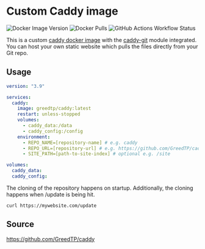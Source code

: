 # Custom Caddy image
![Docker Image Version](https://img.shields.io/docker/v/greedtp/caddy) ![Docker Pulls](https://img.shields.io/docker/pulls/greedtp/caddy) ![GitHub Actions Workflow Status](https://img.shields.io/github/actions/workflow/status/GreedTP/caddy/publish-docker-image.yml)

This is a custom [caddy docker image](https://hub.docker.com/r/greedtp/caddy) with the [caddy-git](https://github.com/greenpau/caddy-git) module integrated. You can host your own static website which pulls the files directly from your Git repo.
## Usage
```yaml
version: "3.9"

services:
  caddy:
    image: greedtp/caddy:latest
    restart: unless-stopped
    volumes:
      - caddy_data:/data
      - caddy_config:/config
    environment:
      - REPO_NAME=[repository-name] # e.g. caddy
      - REPO_URL=[repository-url] # e.g. https://github.com/GreedTP/caddy.git
      - SITE_PATH=[path-to-site-index] # optional e.g. /site

volumes:
  caddy_data:
  caddy_config:
```
The cloning of the repository happens on startup. Additionally, the cloning happens when /update is being hit.
```
curl https://mywebsite.com/update
```
## Source
https://github.com/GreedTP/caddy
